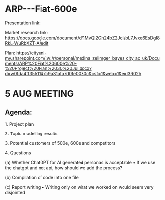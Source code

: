 # ARP---Fiat-600e

Presentation link:

Market research link: https://docs.google.com/document/d/1MvQi2Gh24bZ2JcisbL7Jvxe6EsDgI8RkL-WuRbXZT-A/edit 

Plan: https://cityuni-my.sharepoint.com/:w:/r/personal/medina_zelimger_bayes_city_ac_uk/Documents/ARP%20Fiat%20600e%20-%20Project%20Plan%2030%20Jul.docx?d=w0fda4ff3551147c9a31afa7d0fe0030c&csf=1&web=1&e=I3R02h




# 5 AUG MEETING

## Agenda:

1.⁠ ⁠Project plan

2.⁠ ⁠⁠Topic modelling results

3.⁠ ⁠⁠Potential customers of 500e, 600e and competitors 

4.⁠ ⁠⁠Questions

  (a) Whether ChatGPT for AI generated personas is acceptable
    •⁠  ⁠If we use the chatgpt and not api, how should we add the process?

  (b) Compilation of code into one file
  
  (c) Report writing 
    •⁠  ⁠Writing only on what we worked on would seem very disjointed
